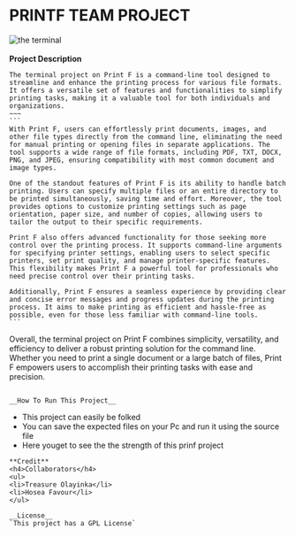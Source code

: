 <h1>PRINTF TEAM PROJECT</h1>


![the terminal](https://encrypted-tbn0.gstatic.com/images?q=tbn:ANd9GcTmnyjpUynUlvnmYCFqivHcfQYWhhvxz3CCQ6bptfL7Ag&s)
</br> </br>
**Project Description**
~~~~
The terminal project on Print F is a command-line tool designed to streamline and enhance the printing process for various file formats. It offers a versatile set of features and functionalities to simplify printing tasks, making it a valuable tool for both individuals and organizations.
~~~
```
With Print F, users can effortlessly print documents, images, and other file types directly from the command line, eliminating the need for manual printing or opening files in separate applications. The tool supports a wide range of file formats, including PDF, TXT, DOCX, PNG, and JPEG, ensuring compatibility with most common document and image types.

One of the standout features of Print F is its ability to handle batch printing. Users can specify multiple files or an entire directory to be printed simultaneously, saving time and effort. Moreover, the tool provides options to customize printing settings such as page orientation, paper size, and number of copies, allowing users to tailor the output to their specific requirements.

Print F also offers advanced functionality for those seeking more control over the printing process. It supports command-line arguments for specifying printer settings, enabling users to select specific printers, set print quality, and manage printer-specific features. This flexibility makes Print F a powerful tool for professionals who need precise control over their printing tasks.

Additionally, Print F ensures a seamless experience by providing clear and concise error messages and progress updates during the printing process. It aims to make printing as efficient and hassle-free as possible, even for those less familiar with command-line tools.
```

~~~~
Overall, the terminal project on Print F combines simplicity, versatility, and efficiency to deliver a robust printing solution for the command line. Whether you need to print a single document or a large batch of files, Print F empowers users to accomplish their printing tasks with ease and precision.
~~~~

__How To Run This Project__
~~~~
* This project can easily be folked
* You can save the expected files on your Pc and run it using the source file
* Here youget to see the the strength of this prinf project
~~~~
**Credit**
<h4>Collaborators</h4>
<ul>
<li>Treasure Olayinka</li>
<li>Hosea Favour</li>
</ul>

__License__
`This project has a GPL License`

